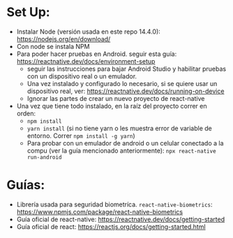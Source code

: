 # Set Up:
- Instalar Node (versión usada en este repo 14.4.0): https://nodejs.org/en/download/
- Con node se instala NPM
- Para poder hacer pruebas en Android. seguir esta guía: https://reactnative.dev/docs/environment-setup
  - seguir las instrucciones para bajar Android Studio y habilitar pruebas con un dispositivo real o un emulador.
  - Una vez instalado y configurado lo necesario, si se quiere usar un dispositivo real, ver: https://reactnative.dev/docs/running-on-device
  - Ignorar las partes de crear un nuevo proyecto de react-native
- Una vez que tiene todo instalado, en la raíz del proyecto correr en orden:
  - `npm install`
  - `yarn install` (si no tiene yarn o les muestra error de variable de entorno. Correr `npm install -g yarn`)
  - Para probar con un emulador de android o un celular conectado a la compu (ver la guía mencionado anteriormente): `npx react-native run-android`


# Guías:
- Librería usada para seguridad biometríca. `react-native-biometrics`: https://www.npmjs.com/package/react-native-biometrics
- Guía oficial de react-native: https://reactnative.dev/docs/getting-started
- Guía oficial de react: https://reactjs.org/docs/getting-started.html